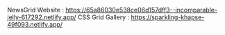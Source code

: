 NewsGrid Website : https://65a86030e538ce06d157dff3--incomparable-jelly-617292.netlify.app/
CSS Grid Gallery : https://sparkling-khapse-49f093.netlify.app/

